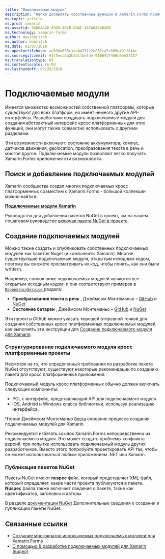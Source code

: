 ```yaml
---
title: "Подключаемые модули"
description: "Легко добавлять собственные функции в Xamarin.Forms приложений"
ms.topic: article
ms.prod: xamarin
ms.assetid: 8A06A420-A9D0-4BCB-B9AF-3AEA6A648A8B
ms.technology: xamarin-forms
author: davidbritch
ms.author: dabritch
ms.date: 01/07/2016
ms.openlocfilehash: ad338e655c1aeb475122c837ca5c805e491f84bc
ms.sourcegitcommit: 61f5ecc5a2b5dcfbefdef91664d7460c0ee2f357
ms.translationtype: MT
ms.contentlocale: ru-RU
ms.lasthandoff: 02/28/2018
---
```

# <a name="plugins"></a>Подключаемые модули

Имеется множество возможностей собственной платформы, которые существуют для всех платформ, но имеет немного другие API-интерфейсы. Разработчики создавать подключаемые модули для создания абстрактный интерфейс кросс платформенных для этих функций, они могут также совместно использовать с другими разделами.

Эти возможности включают: состояние аккумулятора, компас, датчиков движения, geolocation, преобразования текста в речь и многое другое. Подключаемые модули позволяют легко получать Xamarin.Forms приложения эти возможности.

## <a name="finding-and-adding-plugins"></a>Поиск и добавление подключаемых модулей

Xamarin сообщества создал многих подключаемых кросс платформенных совместим с Xamarin.Forms - большой коллекции можно найти в:

[**Подключаемые модули Xamarin**](https://github.com/xamarin/plugins)

Руководство для добавления пакетов NuGet в проект, см на нашем пошаговом руководстве [включая пакета NuGet в проекте](/visualstudio/mac/nuget-walkthrough/).


## <a name="creating-plugins"></a>Создание подключаемых модулей

Можно также создать и опубликовать собственных подключаемых модулей как пакетов Nuget (и компоненты Xamarin). Многие существующие подключаемые модули, открытым исходным кодом, поэтому вы сможете просматривать их код, чтобы понять, как они были writtern.

Например, список ниже подключаемых модулей являются все открытым исходным кодом, и они соответствуют примеров в [ `DependencyService` ](~/xamarin-forms/app-fundamentals/dependency-service/index.md) раздела:

- **Преобразования текста в речь** , Джеймсом Монтеманьо &ndash; [GitHub](https://github.com/jamesmontemagno/Xamarin.Plugins/tree/master/TextToSpeech) и [NuGet  ](https://www.nuget.org/packages/Xam.Plugin.Battery)
- **Состояние батареи** , Джеймсом Монтеманьо &ndash; [GitHub](https://github.com/jamesmontemagno/Xamarin.Plugins/tree/master/Battery) и [NuGet](https://www.nuget.org/packages/Xam.Plugins.TextToSpeech/)

Эти проекты Github можно указать хорошей отправной точкой для создания собственных кросс платформенных подключаемых модулей, как выполнять эти инструкции для [Создание подключаемого модуля для Xamarin](https://github.com/xamarin/plugins#create-a-plugin-for-xamarin).

### <a name="structuring-cross-platform-plugin-projects"></a>Структурирование подключаемого модуля кросс платформенные проекты

Несмотря на то, что определенный требования по разработке пакета NuGet отсутствуют, существуют некоторые рекомендации по созданию пакета для кросс платформенные приложения.

Подключаемый модуль кросс платформенных обычно должен включать следующие компоненты:

- PCL с интерфейс, представляющий API для подключаемого модуля
- iOS, Android и Windows класса библиотеки, используя реализацию интерфейса.

Чтение Джеймсом Монтеманьо [блога](https://blog.xamarin.com/creating-reusable-plugins-for-xamarin-forms/) описание процесса создания подключаемых модулей для Xamarin.

Рекомендуется избегать ссылок Xamarin.Forms непосредственно из подключаемого модуля.
Это может создать проблемы конфликта версий, при попытке использовать подключаемый модуль других разработчиков. Вместо этого попробуйте проектировать API так, чтобы он может использоваться любым приложением .NET или Xamarin.

### <a name="publishing-nuget-packages"></a>Публикация пакетов NuGet

Пакеты NuGet имеют **nuspec** файл, который представляет XML-файл, который определяет, какие части проекта публикуются в пакете. **Nuspec** файла также включает сведения о пакете, такие как идентификатор, заголовок и авторы.

В разделе [документации NuGet](http://docs.nuget.org/create/creating-and-publishing-a-package) Дополнительные сведения о создании и публикации пакеты NuGet.


## <a name="related-links"></a>Связанные ссылки

- [Создание многократно используемых подключаемых модулей для Xamarin.Forms](https://blog.xamarin.com/creating-reusable-plugins-for-xamarin-forms)
- [С помощью & разработке подключаемых модулей для Xamarin (видео)](https://university.xamarin.com/guestlectures/using-developing-plugins-for-xamarin)

